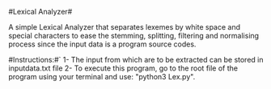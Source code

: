 #Lexical Analyzer#

A simple Lexical Analyzer that separates lexemes by white space and special characters to ease the stemming, splitting, filtering and normalising process since the input data is a program source codes.

#Instructions:#`
1- The input from which are to be extracted can be stored in inputdata.txt file 
2- To execute this program, go to the root file of the program using your terminal and use: 
	"python3 Lex.py".
